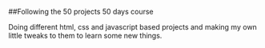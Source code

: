 ##Following the 50 projects 50 days course

Doing different html, css and javascript based projects and making my own little tweaks to them to learn some new things.